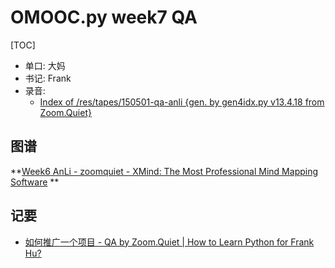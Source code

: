 # OMOOC.py week7 QA

[TOC]

- 单口: 大妈
- 书记: Frank
- 录音: 
    + [Index of /res/tapes/150501-qa-anli {gen. by gen4idx.py v13.4.18 from Zoom.Quiet}](http://openmindclub.qiniudn.com/res/tapes/150501-qa-anli/index.html)

## 图谱

**[Week6 AnLi - zoomquiet - XMind: The Most Professional Mind Mapping Software](http://www.xmind.net/m/Ekrm/)
    **    

## 记要

- [如何推广一个项目 - QA by Zoom.Quiet | How to Learn Python for Frank Hu?](http://frank-the-obscure.gitbooks.io/pythoncamp0/content/source/week7/how-to-anli-QA.html)